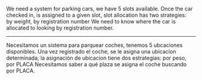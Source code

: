 We need a system for parking cars, we have 5 slots available.
Once the car checked in,  is assigned to a given slot, slot allocation has two strategies:  
by weight, by registration number
We need to know where the car is allocated to looking by registration number.
*****
Necesitamos un sistema para parquear coches, tenemos 5 ubcaciones disponibles.
Una vez registrado el coche, se le asigna una ubicacion determinada, la asignación de ubicacion
tiene dos estrategias: por peso, por PLACA
Necesitamos saber a qué plaza se asigna el coche buscando por PLACA.








